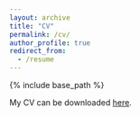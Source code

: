 ```yaml
---
layout: archive
title: "CV"
permalink: /cv/
author_profile: true
redirect_from:
  - /resume
---
```


{% include base_path %}

My CV can be downloaded [here](https://nickk124.github.io/assets/pdf/NicholasKonzCV.pdf).
